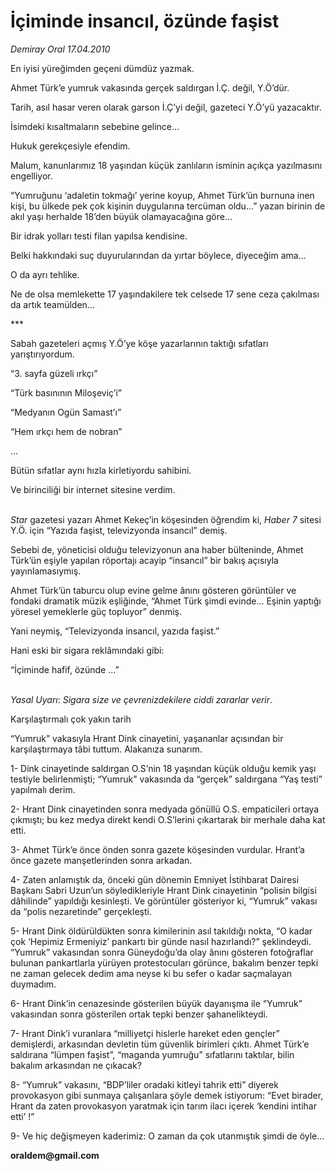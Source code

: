 # İçiminde insancıl, özünde faşist

*Demiray Oral 17.04.2010*

<div class="yazi"><p>En iyisi yüreğimden geçeni dümdüz yazmak.</p>
<p>Ahmet Türk’e yumruk vakasında gerçek saldırgan İ.Ç. değil, Y.Ö’dür.</p>
<p>Tarih, asıl hasar veren olarak garson İ.Ç’yi değil, gazeteci Y.Ö’yü yazacaktır.</p>
<p>İsimdeki kısaltmaların sebebine gelince...</p>
<p>Hukuk gerekçesiyle efendim.</p>
<p>Malum, kanunlarımız 18 yaşından küçük zanlıların isminin açıkça yazılmasını engelliyor.</p>
<p>“Yumruğunu ‘adaletin tokmağı’ yerine koyup, Ahmet Türk’ün burnuna inen kişi, bu ülkede pek çok kişinin duygularına tercüman oldu...” yazan birinin de akıl yaşı herhalde 18’den büyük olamayacağına göre...</p>
<p>Bir idrak yolları testi filan yapılsa kendisine.</p>
<p>Belki hakkındaki suç duyurularından da yırtar böylece, diyeceğim ama...</p>
<p>O da ayrı tehlike.</p>
<p>Ne de olsa memlekette 17 yaşındakilere tek celsede 17 sene ceza çakılması da artık teamülden...</p>
<p>***</p>
<p>Sabah gazeteleri açmış Y.Ö’ye köşe yazarlarının taktığı sıfatları yarıştırıyordum.</p>
<p>“3. sayfa güzeli ırkçı”</p>
<p>“Türk basınının Miloşeviç’i”</p>
<p>“Medyanın Ogün Samast’ı”</p>
<p>“Hem ırkçı hem de nobran”</p>
<p>...</p>
<p>Bütün sıfatlar aynı hızla kirletiyordu sahibini.</p>
<p>Ve birinciliği bir internet sitesine verdim.</p>
<p><i><br/>Star</i> gazetesi yazarı Ahmet Kekeç’in köşesinden öğrendim ki, <i>Haber 7</i> sitesi Y.Ö. için “Yazıda faşist, televizyonda insancıl” demiş.</p>
<p>Sebebi de, yöneticisi olduğu televizyonun ana haber bülteninde, Ahmet Türk’ün eşiyle yapılan röportajı acayip “insancıl” bir bakış açısıyla yayınlamasıymış.</p>
<p>Ahmet Türk’ün taburcu olup evine gelme ânını gösteren görüntüler ve fondaki dramatik müzik eşliğinde, “Ahmet Türk şimdi evinde... Eşinin yaptığı yöresel yemeklerle güç topluyor” denmiş.</p>
<p>Yani neymiş, “Televizyonda insancıl, yazıda faşist.”</p>
<p>Hani eski bir sigara reklâmındaki gibi:</p>
<p>“İçiminde hafif, özünde ...”</p>
<p><i><br/>Yasal Uyarı</i>: <i>Sigara size ve çevrenizdekilere ciddi zararlar verir</i>.</p>
<p>Karşılaştırmalı çok yakın tarih</p>
<p>“Yumruk” vakasıyla Hrant Dink cinayetini, yaşananlar açısından bir karşılaştırmaya tâbi tuttum. Alakanıza sunarım.</p>
<p>1- Dink cinayetinde saldırgan O.S’nin 18 yaşından küçük olduğu kemik yaşı testiyle belirlenmişti; “Yumruk” vakasında da “gerçek” saldırgana “Yaş testi” yapılmalı derim.</p>
<p>2- Hrant Dink cinayetinden sonra medyada gönüllü O.S. empaticileri ortaya çıkmıştı; bu kez medya direkt kendi O.S’lerini çıkartarak bir merhale daha kat etti. </p>
<p>3- Ahmet Türk’e önce önden sonra gazete köşesinden vurdular. Hrant’a önce gazete manşetlerinden sonra arkadan.</p>
<p>4- Zaten anlamıştık da, önceki gün dönemin Emniyet İstihbarat Dairesi Başkanı Sabri Uzun’un söyledikleriyle Hrant Dink cinayetinin “polisin bilgisi dâhilinde” yapıldığı kesinleşti. Ve görüntüler gösteriyor ki, “Yumruk” vakası da “polis nezaretinde” gerçekleşti.</p>
<p>5- Hrant Dink öldürüldükten sonra kimilerinin asıl takıldığı nokta, “O kadar çok ‘Hepimiz Ermeniyiz’ pankartı bir günde nasıl hazırlandı?” şeklindeydi. “Yumruk” vakasından sonra Güneydoğu’da olay ânını gösteren fotoğraflar bulunan pankartlarla yürüyen protestocuları görünce, bakalım benzer tepki ne zaman gelecek dedim ama neyse ki bu sefer o kadar saçmalayan duymadım.</p>
<p>6- Hrant Dink’in cenazesinde gösterilen büyük dayanışma ile “Yumruk” vakasından sonra gösterilen ortak tepki benzer şahanelikteydi.</p>
<p>7- Hrant Dink’i vuranlara “milliyetçi hislerle hareket eden gençler” demişlerdi, arkasından devletin tüm güvenlik birimleri çıktı. Ahmet Türk’e saldırana “lümpen faşist”, “maganda yumruğu” sıfatlarını taktılar, bilin bakalım arkasından ne çıkacak?</p>
<p>8- “Yumruk” vakasını, “BDP’liler oradaki kitleyi tahrik etti” diyerek provokasyon gibi sunmaya çalışanlara şöyle demek istiyorum: “Evet birader, Hrant da zaten provokasyon yaratmak için tarım ilacı içerek ‘kendini intihar etti’ !”</p>
<p>9- Ve hiç değişmeyen kaderimiz: O zaman da çok utanmıştık şimdi de öyle...</p>
<p><b>oraldem@gmail.com</b></p></div>
